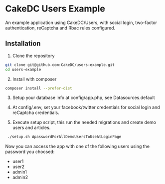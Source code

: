 # CakeDC Users Example

An example application using CakeDC/Users, with social login,
two-factor authentication, reCaptcha and Rbac rules configured.

## Installation

1. Clone the repository
```bash
git clone git@github.com:CakeDC/users-example.git
cd users-example
```

2. Install with composer
```bash
composer install --prefer-dist
```

3. Setup your database info at config/app.php, see Datasources.default

4. At config/.env, set your facebook/twitter credentials for social login
and reCaptcha credentials.

5. Execute setup script, this run the needed migrations and create demo users and articles.

```bash
 ./setup.sh ApasswordForAllDemoUsersToUseAtLoginPage
```

Now you can access the app with one of the following users using the password you choosed:

- user1
- user2
- admin1
- admin2

